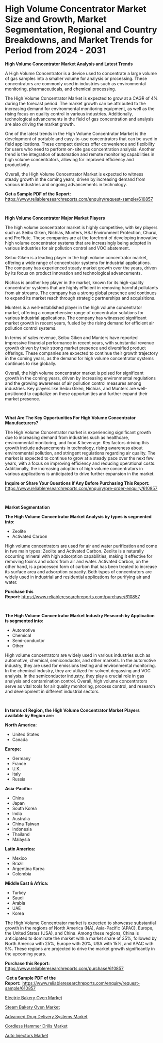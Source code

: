 <p><h1>High Volume Concentrator Market Size and Growth, Market Segmentation, Regional and Country Breakdowns, and Market Trends for Period from 2024 -  2031</h1></p><p><strong>High Volume Concentrator Market Analysis and Latest Trends</strong></p>
<p><p>A High Volume Concentrator is a device used to concentrate a large volume of gas samples into a smaller volume for analysis or processing. These concentrators are commonly used in industries such as environmental monitoring, pharmaceuticals, and chemical processing.</p><p>The High Volume Concentrator Market is expected to grow at a CAGR of 4% during the forecast period. The market growth can be attributed to the increasing demand for environmental monitoring equipment, as well as the rising focus on quality control in various industries. Additionally, technological advancements in the field of gas concentration and analysis are also driving the market growth.</p><p>One of the latest trends in the High Volume Concentrator Market is the development of portable and easy-to-use concentrators that can be used in field applications. These compact devices offer convenience and flexibility for users who need to perform on-site gas concentration analysis. Another trend is the integration of automation and remote monitoring capabilities in high volume concentrators, allowing for improved efficiency and productivity.</p><p>Overall, the High Volume Concentrator Market is expected to witness steady growth in the coming years, driven by increasing demand from various industries and ongoing advancements in technology.</p></p>
<p><strong>Get a Sample PDF of the Report:&nbsp;</strong> <a href="https://www.reliableresearchreports.com/enquiry/request-sample/610857">https://www.reliableresearchreports.com/enquiry/request-sample/610857</a></p>
<p>&nbsp;</p>
<p><strong>High Volume Concentrator Major Market Players</strong></p>
<p><p>The high volume concentrator market is highly competitive, with key players such as Seibu Giken, Nichias, Munters, HSJ Environment Protection, Churui, and ProFlute. These companies are at the forefront of developing innovative high volume concentrator systems that are increasingly being adopted in various industries for air pollution control and VOC abatement.</p><p>Seibu Giken is a leading player in the high volume concentrator market, offering a wide range of concentrator systems for industrial applications. The company has experienced steady market growth over the years, driven by its focus on product innovation and technological advancements.</p><p>Nichias is another key player in the market, known for its high-quality concentrator systems that are highly efficient in removing harmful pollutants from air streams. The company has a strong global presence and continues to expand its market reach through strategic partnerships and acquisitions.</p><p>Munters is a well-established player in the high volume concentrator market, offering a comprehensive range of concentrator solutions for various industrial applications. The company has witnessed significant market growth in recent years, fueled by the rising demand for efficient air pollution control systems.</p><p>In terms of sales revenue, Seibu Giken and Munters have reported impressive financial performance in recent years, with substantial revenue growth driven by their strong market presence and diversified product offerings. These companies are expected to continue their growth trajectory in the coming years, as the demand for high volume concentrator systems continues to rise globally.</p><p>Overall, the high volume concentrator market is poised for significant growth in the coming years, driven by increasing environmental regulations and the growing awareness of air pollution control measures among industries. Key players like Seibu Giken, Nichias, and Munters are well-positioned to capitalize on these opportunities and further expand their market presence.</p></p>
<p>&nbsp;</p>
<p><strong>What Are The Key Opportunities For High Volume Concentrator Manufacturers?</strong></p>
<p><p>The High Volume Concentrator market is experiencing significant growth due to increasing demand from industries such as healthcare, environmental monitoring, and food & beverage. Key factors driving this growth include advancements in technology, rising awareness about environmental pollution, and stringent regulations regarding air quality. The market is expected to continue to grow at a steady pace over the next few years, with a focus on improving efficiency and reducing operational costs. Additionally, the increasing adoption of high volume concentrators in various applications is anticipated to drive further expansion in the market.</p></p>
<p><strong>Inquire or Share Your Questions If Any Before Purchasing This Report:</strong> <a href="https://www.reliableresearchreports.com/enquiry/pre-order-enquiry/610857">https://www.reliableresearchreports.com/enquiry/pre-order-enquiry/610857</a></p>
<p>&nbsp;</p>
<p><strong>Market Segmentation</strong></p>
<p><strong>The High Volume Concentrator Market Analysis by types is segmented into:</strong></p>
<p><ul><li>Zeolite</li><li>Activated Carbon</li></ul></p>
<p><p>High volume concentrators are used for air and water purification and come in two main types: Zeolite and Activated Carbon. Zeolite is a naturally occurring mineral with high adsorption capabilities, making it effective for removing toxins and odors from air and water. Activated Carbon, on the other hand, is a processed form of carbon that has been treated to increase its surface area and adsorption capacity. Both types of concentrators are widely used in industrial and residential applications for purifying air and water.</p></p>
<p><strong>Purchase this Report:&nbsp;</strong><a href="https://www.reliableresearchreports.com/purchase/610857">https://www.reliableresearchreports.com/purchase/610857</a></p>
<p>&nbsp;</p>
<p><strong>The High Volume Concentrator Market Industry Research by Application is segmented into:</strong></p>
<p><ul><li>Automotive</li><li>Chemical</li><li>Semi-conductor</li><li>Other</li></ul></p>
<p><p>High volume concentrators are widely used in various industries such as automotive, chemical, semiconductor, and other markets. In the automotive industry, they are used for emissions testing and environmental monitoring. In the chemical industry, they are utilized for solvent degassing and VOC analysis. In the semiconductor industry, they play a crucial role in gas analysis and contamination control. Overall, high volume concentrators serve as vital tools for air quality monitoring, process control, and research and development in different industrial sectors.</p></p>
<p>&nbsp;</p>
<p><strong>In terms of Region, the High Volume Concentrator Market Players available by Region are:</strong></p>
<p>
    <p> <strong> North America: </strong>
        <ul>
            <li>United States</li>
            <li>Canada</li>
        </ul>
        </p> 
    <p> <strong> Europe: </strong>
        <ul>
            <li>Germany</li>
            <li>France</li>
            <li>U.K.</li>
            <li>Italy</li>
            <li>Russia</li>
        </ul>
        </p> 
    <p> <strong> Asia-Pacific: </strong>
        <ul>
            <li>China</li>
            <li>Japan</li>
            <li>South Korea</li>
            <li>India</li>
            <li>Australia</li>
            <li>China Taiwan</li>
            <li>Indonesia</li>
            <li>Thailand</li>
            <li>Malaysia</li>
        </ul>
        </p> 
    <p> <strong> Latin America: </strong>
        <ul>
            <li>Mexico</li>
            <li>Brazil</li>
            <li>Argentina Korea</li>
            <li>Colombia</li>
        </ul>
        </p> 
    <p> <strong> Middle East & Africa: </strong>
        <ul>
            <li>Turkey</li>
            <li>Saudi</li>
            <li>Arabia</li>
            <li>UAE</li>
            <li>Korea</li>
        </ul>
    </p>
    </p>
<p><p>The High Volume Concentrator market is expected to showcase substantial growth in the regions of North America (NA), Asia-Pacific (APAC), Europe, the United States (USA), and China. Among these regions, China is anticipated to dominate the market with a market share of 35%, followed by North America with 25%, Europe with 20%, USA with 15%, and APAC with 5%. These regions are projected to drive the market growth significantly in the upcoming years.</p></p>
<p><strong>Purchase this Report: </strong><a href="https://www.reliableresearchreports.com/purchase/610857">https://www.reliableresearchreports.com/purchase/610857</a></p>
<p>&nbsp;<strong>Get a Sample PDF of the Report:&nbsp;&nbsp;</strong><a href="https://www.reliableresearchreports.com/enquiry/request-sample/610857">https://www.reliableresearchreports.com/enquiry/request-sample/610857</a></p>
<p><strong></strong></p>
<p><p><a href="https://github.com/khayangel/Market-Research-Report-List-2/blob/main/electric-bakery-oven-market.md">Electric Bakery Oven Market</a></p><p><a href="https://github.com/eeaveuhhh/Market-Research-Report-List-1/blob/main/steam-bakery-oven-market.md">Steam Bakery Oven Market</a></p><p><a href="https://medium.com/@zolajenkins1966/advanced-drug-delivery-systems-market-size-market-outlook-and-market-forecast-2024-to-2031-e4302b39f694">Advanced Drug Delivery Systems Market</a></p><p><a href="https://issuu.com/reportprime-2/docs/cordless-hammer-drills-market-size-2030.pptx">Cordless Hammer Drills Market</a></p><p><a href="https://issuu.com/reportprime-2/docs/auto-injectors-market-size-2030.pptx">Auto Injectors Market</a></p></p>